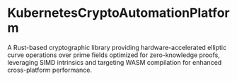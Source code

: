 # KubernetesCryptoAutomationPlatform
A Rust-based cryptographic library providing hardware-accelerated elliptic curve operations over prime fields optimized for zero-knowledge proofs, leveraging SIMD intrinsics and targeting WASM compilation for enhanced cross-platform performance.
